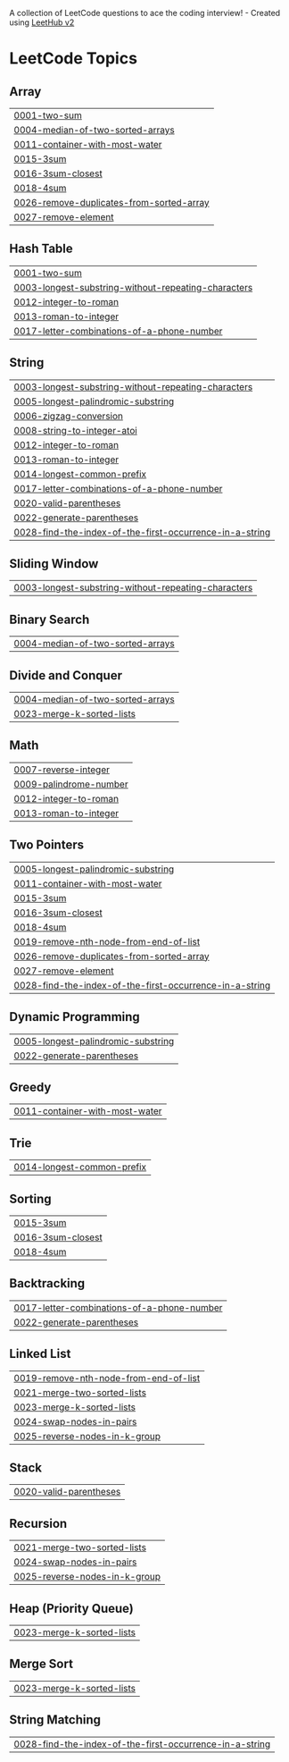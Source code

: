 A collection of LeetCode questions to ace the coding interview! - Created using [LeetHub v2](https://github.com/arunbhardwaj/LeetHub-2.0)
<!---LeetCode Topics Start-->
# LeetCode Topics
## Array
|  |
| ------- |
| [0001-two-sum](https://github.com/hari181010/Leetcode/tree/master/0001-two-sum) |
| [0004-median-of-two-sorted-arrays](https://github.com/hari181010/Leetcode/tree/master/0004-median-of-two-sorted-arrays) |
| [0011-container-with-most-water](https://github.com/hari181010/Leetcode/tree/master/0011-container-with-most-water) |
| [0015-3sum](https://github.com/hari181010/Leetcode/tree/master/0015-3sum) |
| [0016-3sum-closest](https://github.com/hari181010/Leetcode/tree/master/0016-3sum-closest) |
| [0018-4sum](https://github.com/hari181010/Leetcode/tree/master/0018-4sum) |
| [0026-remove-duplicates-from-sorted-array](https://github.com/hari181010/Leetcode/tree/master/0026-remove-duplicates-from-sorted-array) |
| [0027-remove-element](https://github.com/hari181010/Leetcode/tree/master/0027-remove-element) |
## Hash Table
|  |
| ------- |
| [0001-two-sum](https://github.com/hari181010/Leetcode/tree/master/0001-two-sum) |
| [0003-longest-substring-without-repeating-characters](https://github.com/hari181010/Leetcode/tree/master/0003-longest-substring-without-repeating-characters) |
| [0012-integer-to-roman](https://github.com/hari181010/Leetcode/tree/master/0012-integer-to-roman) |
| [0013-roman-to-integer](https://github.com/hari181010/Leetcode/tree/master/0013-roman-to-integer) |
| [0017-letter-combinations-of-a-phone-number](https://github.com/hari181010/Leetcode/tree/master/0017-letter-combinations-of-a-phone-number) |
## String
|  |
| ------- |
| [0003-longest-substring-without-repeating-characters](https://github.com/hari181010/Leetcode/tree/master/0003-longest-substring-without-repeating-characters) |
| [0005-longest-palindromic-substring](https://github.com/hari181010/Leetcode/tree/master/0005-longest-palindromic-substring) |
| [0006-zigzag-conversion](https://github.com/hari181010/Leetcode/tree/master/0006-zigzag-conversion) |
| [0008-string-to-integer-atoi](https://github.com/hari181010/Leetcode/tree/master/0008-string-to-integer-atoi) |
| [0012-integer-to-roman](https://github.com/hari181010/Leetcode/tree/master/0012-integer-to-roman) |
| [0013-roman-to-integer](https://github.com/hari181010/Leetcode/tree/master/0013-roman-to-integer) |
| [0014-longest-common-prefix](https://github.com/hari181010/Leetcode/tree/master/0014-longest-common-prefix) |
| [0017-letter-combinations-of-a-phone-number](https://github.com/hari181010/Leetcode/tree/master/0017-letter-combinations-of-a-phone-number) |
| [0020-valid-parentheses](https://github.com/hari181010/Leetcode/tree/master/0020-valid-parentheses) |
| [0022-generate-parentheses](https://github.com/hari181010/Leetcode/tree/master/0022-generate-parentheses) |
| [0028-find-the-index-of-the-first-occurrence-in-a-string](https://github.com/hari181010/Leetcode/tree/master/0028-find-the-index-of-the-first-occurrence-in-a-string) |
## Sliding Window
|  |
| ------- |
| [0003-longest-substring-without-repeating-characters](https://github.com/hari181010/Leetcode/tree/master/0003-longest-substring-without-repeating-characters) |
## Binary Search
|  |
| ------- |
| [0004-median-of-two-sorted-arrays](https://github.com/hari181010/Leetcode/tree/master/0004-median-of-two-sorted-arrays) |
## Divide and Conquer
|  |
| ------- |
| [0004-median-of-two-sorted-arrays](https://github.com/hari181010/Leetcode/tree/master/0004-median-of-two-sorted-arrays) |
| [0023-merge-k-sorted-lists](https://github.com/hari181010/Leetcode/tree/master/0023-merge-k-sorted-lists) |
## Math
|  |
| ------- |
| [0007-reverse-integer](https://github.com/hari181010/Leetcode/tree/master/0007-reverse-integer) |
| [0009-palindrome-number](https://github.com/hari181010/Leetcode/tree/master/0009-palindrome-number) |
| [0012-integer-to-roman](https://github.com/hari181010/Leetcode/tree/master/0012-integer-to-roman) |
| [0013-roman-to-integer](https://github.com/hari181010/Leetcode/tree/master/0013-roman-to-integer) |
## Two Pointers
|  |
| ------- |
| [0005-longest-palindromic-substring](https://github.com/hari181010/Leetcode/tree/master/0005-longest-palindromic-substring) |
| [0011-container-with-most-water](https://github.com/hari181010/Leetcode/tree/master/0011-container-with-most-water) |
| [0015-3sum](https://github.com/hari181010/Leetcode/tree/master/0015-3sum) |
| [0016-3sum-closest](https://github.com/hari181010/Leetcode/tree/master/0016-3sum-closest) |
| [0018-4sum](https://github.com/hari181010/Leetcode/tree/master/0018-4sum) |
| [0019-remove-nth-node-from-end-of-list](https://github.com/hari181010/Leetcode/tree/master/0019-remove-nth-node-from-end-of-list) |
| [0026-remove-duplicates-from-sorted-array](https://github.com/hari181010/Leetcode/tree/master/0026-remove-duplicates-from-sorted-array) |
| [0027-remove-element](https://github.com/hari181010/Leetcode/tree/master/0027-remove-element) |
| [0028-find-the-index-of-the-first-occurrence-in-a-string](https://github.com/hari181010/Leetcode/tree/master/0028-find-the-index-of-the-first-occurrence-in-a-string) |
## Dynamic Programming
|  |
| ------- |
| [0005-longest-palindromic-substring](https://github.com/hari181010/Leetcode/tree/master/0005-longest-palindromic-substring) |
| [0022-generate-parentheses](https://github.com/hari181010/Leetcode/tree/master/0022-generate-parentheses) |
## Greedy
|  |
| ------- |
| [0011-container-with-most-water](https://github.com/hari181010/Leetcode/tree/master/0011-container-with-most-water) |
## Trie
|  |
| ------- |
| [0014-longest-common-prefix](https://github.com/hari181010/Leetcode/tree/master/0014-longest-common-prefix) |
## Sorting
|  |
| ------- |
| [0015-3sum](https://github.com/hari181010/Leetcode/tree/master/0015-3sum) |
| [0016-3sum-closest](https://github.com/hari181010/Leetcode/tree/master/0016-3sum-closest) |
| [0018-4sum](https://github.com/hari181010/Leetcode/tree/master/0018-4sum) |
## Backtracking
|  |
| ------- |
| [0017-letter-combinations-of-a-phone-number](https://github.com/hari181010/Leetcode/tree/master/0017-letter-combinations-of-a-phone-number) |
| [0022-generate-parentheses](https://github.com/hari181010/Leetcode/tree/master/0022-generate-parentheses) |
## Linked List
|  |
| ------- |
| [0019-remove-nth-node-from-end-of-list](https://github.com/hari181010/Leetcode/tree/master/0019-remove-nth-node-from-end-of-list) |
| [0021-merge-two-sorted-lists](https://github.com/hari181010/Leetcode/tree/master/0021-merge-two-sorted-lists) |
| [0023-merge-k-sorted-lists](https://github.com/hari181010/Leetcode/tree/master/0023-merge-k-sorted-lists) |
| [0024-swap-nodes-in-pairs](https://github.com/hari181010/Leetcode/tree/master/0024-swap-nodes-in-pairs) |
| [0025-reverse-nodes-in-k-group](https://github.com/hari181010/Leetcode/tree/master/0025-reverse-nodes-in-k-group) |
## Stack
|  |
| ------- |
| [0020-valid-parentheses](https://github.com/hari181010/Leetcode/tree/master/0020-valid-parentheses) |
## Recursion
|  |
| ------- |
| [0021-merge-two-sorted-lists](https://github.com/hari181010/Leetcode/tree/master/0021-merge-two-sorted-lists) |
| [0024-swap-nodes-in-pairs](https://github.com/hari181010/Leetcode/tree/master/0024-swap-nodes-in-pairs) |
| [0025-reverse-nodes-in-k-group](https://github.com/hari181010/Leetcode/tree/master/0025-reverse-nodes-in-k-group) |
## Heap (Priority Queue)
|  |
| ------- |
| [0023-merge-k-sorted-lists](https://github.com/hari181010/Leetcode/tree/master/0023-merge-k-sorted-lists) |
## Merge Sort
|  |
| ------- |
| [0023-merge-k-sorted-lists](https://github.com/hari181010/Leetcode/tree/master/0023-merge-k-sorted-lists) |
## String Matching
|  |
| ------- |
| [0028-find-the-index-of-the-first-occurrence-in-a-string](https://github.com/hari181010/Leetcode/tree/master/0028-find-the-index-of-the-first-occurrence-in-a-string) |
<!---LeetCode Topics End-->